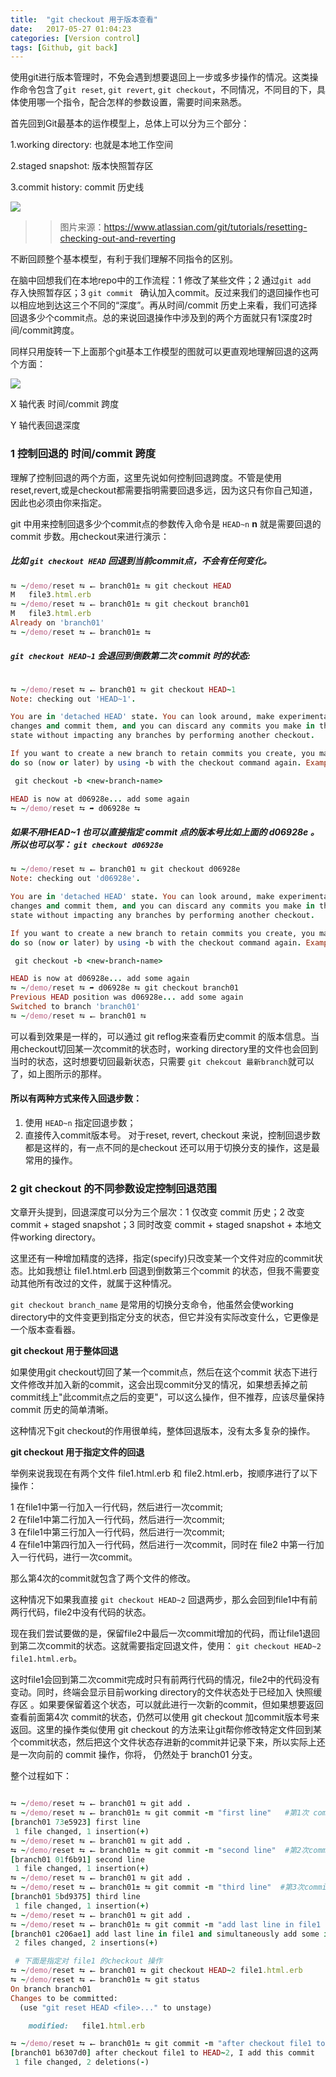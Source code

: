 ```yaml
---
title:  "git checkout 用于版本查看"
date:   2017-05-27 01:04:23
categories: [Version control]
tags: [Github, git back]
---
```


使用git进行版本管理时，不免会遇到想要退回上一步或多步操作的情况。这类操作命令包含了`git reset`, `git revert`, `git checkout`，不同情况，不同目的下，具体使用哪一个指令，配合怎样的参数设置，需要时间来熟悉。

首先回到Git最基本的运作模型上，总体上可以分为三个部分：

1.working directory: 也就是本地工作空间

2.staged snapshot: 版本快照暂存区

3.commit history: commit 历史线

![](/images/post_images/01.svg)

>> 图片来源：https://www.atlassian.com/git/tutorials/resetting-checking-out-and-reverting

不断回顾整个基本模型，有利于我们理解不同指令的区别。

在脑中回想我们在本地repo中的工作流程：1 修改了某些文件；2 通过`git add ` 存入快照暂存区；3 `git commit ` 确认加入commit。反过来我们的退回操作也可以相应地到达这三个不同的“深度”。再从时间/commit 历史上来看，我们可选择回退多少个commit点。总的来说回退操作中涉及到的两个方面就只有1深度2时间/commit跨度。

同样只用旋转一下上面那个git基本工作模型的图就可以更直观地理解回退的这两个方面：

![](/images/post_images/commit.jpg)

X 轴代表 时间/commit 跨度

Y 轴代表回退深度

### 1 控制回退的 时间/commit 跨度

理解了控制回退的两个方面，这里先说如何控制回退跨度。不管是使用reset,revert,或是checkout都需要指明需要回退多远，因为这只有你自己知道，因此也必须由你来指定。

git 中用来控制回退多少个commit点的参数传入命令是 `HEAD~n` **n** 就是需要回退的 commit 步数。用checkout来进行演示：

##### 比如 `git checkout HEAD` 回退到当前commit点，不会有任何变化。

```ruby
⮀ ~/demo/reset ⮀ ⭠ branch01± ⮀ git checkout HEAD
M	file3.html.erb
⮀ ~/demo/reset ⮀ ⭠ branch01± ⮀ git checkout branch01
M	file3.html.erb
Already on 'branch01'
⮀ ~/demo/reset ⮀ ⭠ branch01± ⮀

```

##### `git checkout HEAD~1` 会退回到倒数第二次 commit 时的状态:

```ruby

⮀ ~/demo/reset ⮀ ⭠ branch01 ⮀ git checkout HEAD~1
Note: checking out 'HEAD~1'.

You are in 'detached HEAD' state. You can look around, make experimental
changes and commit them, and you can discard any commits you make in this
state without impacting any branches by performing another checkout.

If you want to create a new branch to retain commits you create, you may
do so (now or later) by using -b with the checkout command again. Example:

 git checkout -b <new-branch-name>

HEAD is now at d06928e... add some again
⮀ ~/demo/reset ⮀ ➦ d06928e ⮀
```

##### 如果不用HEAD~1 也可以直接指定 commit 点的版本号比如上面的 **d06928e** 。所以也可以写： `git checkout d06928e`

```ruby
⮀ ~/demo/reset ⮀ ⭠ branch01 ⮀ git checkout d06928e
Note: checking out 'd06928e'.

You are in 'detached HEAD' state. You can look around, make experimental
changes and commit them, and you can discard any commits you make in this
state without impacting any branches by performing another checkout.

If you want to create a new branch to retain commits you create, you may
do so (now or later) by using -b with the checkout command again. Example:

 git checkout -b <new-branch-name>

HEAD is now at d06928e... add some again
⮀ ~/demo/reset ⮀ ➦ d06928e ⮀ git checkout branch01
Previous HEAD position was d06928e... add some again
Switched to branch 'branch01'
⮀ ~/demo/reset ⮀ ⭠ branch01 ⮀

```

可以看到效果是一样的，可以通过 git reflog来查看历史commit 的版本信息。当用checkout切回某一次commit的状态时，working directory里的文件也会回到当时的状态，这时想要切回最新状态，只需要 `git chekcout 最新branch`就可以了，如上图所示的那样。

#### 所以有两种方式来传入回退步数：
1. 使用 `HEAD~n` 指定回退步数；
2. 直接传入commit版本号。
对于reset, revert, checkout 来说，控制回退步数都是这样的，有一点不同的是checkout 还可以用于切换分支的操作，这是最常用的操作。

### 2 git checkout 的不同参数设定控制回退范围

文章开头提到，回退深度可以分为三个层次：1 仅改变 commit 历史；2 改变 commit + staged snapshot；3 同时改变 commit + staged snapshot + 本地文件working directory。

这里还有一种增加精度的选择，指定(specify)只改变某一个文件对应的commit状态。比如我想让 file1.html.erb 回退到倒数第三个commit 的状态，但我不需要变动其他所有改过的文件，就属于这种情况。

`git checkout branch_name` 是常用的切换分支命令，他虽然会使working directory中的文件变更到指定分支的状态，但它并没有实际改变什么，它更像是一个版本查看器。

**git checkout 用于整体回退**

如果使用git checkout切回了某一个commit点，然后在这个commit 状态下进行文件修改并加入新的commit，这会出现commit分叉的情况，如果想丢掉之前commit线上"此commit点之后的变更"，可以这么操作，但不推荐，应该尽量保持 commit 历史的简单清晰。

这种情况下git checkout的作用很单纯，整体回退版本，没有太多复杂的操作。

**git checkout 用于指定文件的回退**

举例来说我现在有两个文件 file1.html.erb 和 file2.html.erb，按顺序进行了以下操作：

1 在file1中第一行加入一行代码，然后进行一次commit;<br>
2 在file1中第二行加入一行代码，然后进行一次commit;<br>
3 在file1中第三行加入一行代码，然后进行一次commit;<br>
4 在file1中第四行加入一行代码，然后进行一次commit，同时在 file2 中第一行加入一行代码，进行一次commit。

那么第4次的commit就包含了两个文件的修改。

这种情况下如果我直接 `git checkout HEAD~2` 回退两步，那么会回到file1中有前两行代码，file2中没有代码的状态。

现在我们尝试要做的是，保留file2中最后一次commit增加的代码，而让file1退回到第二次commit的状态。这就需要指定回退文件，使用： `git checkout HEAD~2 file1.html.erb`。

这时file1会回到第二次commit完成时只有前两行代码的情况，file2中的代码没有变动。同时，终端会显示目前working directory的文件状态处于已经加入 快照缓存区 。如果要保留着这个状态，可以就此进行一次新的commit，但如果想要返回查看前面第4次 commit的状态，仍然可以使用 git checkout 加commit版本号来返回。这里的操作类似使用 git checkout 的方法来让git帮你修改特定文件回到某个commit状态，然后把这个文件状态存进新的commit并记录下来，所以实际上还是一次向前的 commit 操作，你将， 仍然处于 branch01 分支。

整个过程如下：

```ruby

⮀ ~/demo/reset ⮀ ⭠ branch01 ⮀ git add .
⮀ ~/demo/reset ⮀ ⭠ branch01± ⮀ git commit -m "first line"   #第1次 commit
[branch01 73e5923] first line
 1 file changed, 1 insertion(+)
⮀ ~/demo/reset ⮀ ⭠ branch01 ⮀ git add .
⮀ ~/demo/reset ⮀ ⭠ branch01± ⮀ git commit -m "second line"  #第2次commit
[branch01 01f6b91] second line
 1 file changed, 1 insertion(+)
⮀ ~/demo/reset ⮀ ⭠ branch01 ⮀ git add .
⮀ ~/demo/reset ⮀ ⭠ branch01± ⮀ git commit -m "third line"  #第3次commit
[branch01 5bd9375] third line
 1 file changed, 1 insertion(+)
⮀ ~/demo/reset ⮀ ⭠ branch01 ⮀ git add .
⮀ ~/demo/reset ⮀ ⭠ branch01± ⮀ git commit -m "add last line in file1 and simultaneously add some in file2"                                                                                                                                            #第4次commit
[branch01 c206ae1] add last line in file1 and simultaneously add some in file2
 2 files changed, 2 insertions(+)

 # 下面是指定对 file1 的checkout 操作
⮀ ~/demo/reset ⮀ ⭠ branch01 ⮀ git checkout HEAD~2 file1.html.erb
⮀ ~/demo/reset ⮀ ⭠ branch01± ⮀ git status
On branch branch01
Changes to be committed:
  (use "git reset HEAD <file>..." to unstage)

	modified:   file1.html.erb

⮀ ~/demo/reset ⮀ ⭠ branch01± ⮀ git commit -m "after checkout file1 to HEAD~2, I add this commit"
[branch01 b6307d0] after checkout file1 to HEAD~2, I add this commit
 1 file changed, 2 deletions(-)

```
